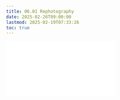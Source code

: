 ```yaml
---
title: 06.01 Rephotography
date: 2025-02-26T09:00:00
lastmod: 2025-02-19T07:33:26
toc: true
---
```


![Link to included file content](../../../../photography/rephotography.md)
